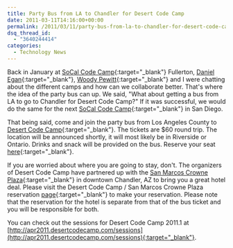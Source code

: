 ```yaml
---
title: Party Bus from LA to Chandler for Desert Code Camp
date: 2011-03-11T14:16:00+00:00
permalink: /2011/03/11/party-bus-from-la-to-chandler-for-desert-code-camp/
dsq_thread_id:
  - "3640244414"
categories:
  - Technology News
---
```

Back in January at [SoCal Code Camp](http://www.socalcodecamp.com/){:target="_blank"} Fullerton, [Daniel Egan](http://TheSociableGeek.com){:target="_blank"}, [Woody Pewitt](http://woodyp.info){:target="_blank"} and I were chatting about the different camps and how can we collaborate better. That's where the idea of the party bus can up.  We said, "What about getting a bus from LA to go to Chandler for Desert Code Camp?" If it was successful, we would do the same for the next [SoCal Code Camp](http://www.socalcodecamp.com/){:target="_blank"} in San Diego.

That being said, come and join the party bus from Los Angeles County to [Desert Code Camp](http://apr2011.desertcodecamp.com){:target="_blank"}. The tickets are $60 round trip. The location will be announced shortly, it will most likely be in Riverside or Ontario.  Drinks and snack will be provided on the bus. Reserve your seat [here](http://la2dcc2011.eventbrite.com){:target="_blank"}.

If you are worried about where you are going to stay, don't. The organizers of Desert Code Camp have partnered up with the [San Marcos Crowne Plaza](http://www.sanmarcosresort.com/){:target="_blank"} in downtown Chandler, AZ to bring you a  great hotel deal. Please visit the Desert Code Camp / San Marcos Crowne Plaza reservation [page](https://resweb.passkey.com/Resweb.do?mode=welcome_ei_new&eventID=3324014&utm_source=55438&utm_medium=email&utm_campaign=4565629){:target="_blank"} to make your reservation.   Please note that the reservation for the hotel is separate from that of the bus ticket and you will be responsible for both.

You can check out the sessions for Desert Code Camp 2011.1 at [http://apr2011.desertcodecamp.com/sessions](http://apr2011.desertcodecamp.com/sessions){:target="_blank"}.
